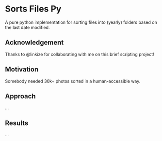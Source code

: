 # Sorts Files Py
A pure python implementation for sorting files into (yearly) folders based on the last date modified.



## Acknowledgement
Thanks to @linkize for collaborating with me on this brief scripting project!

## Motivation
Somebody needed 30k+ photos sorted in a human-accessible way.

## Approach
...

## Results
...